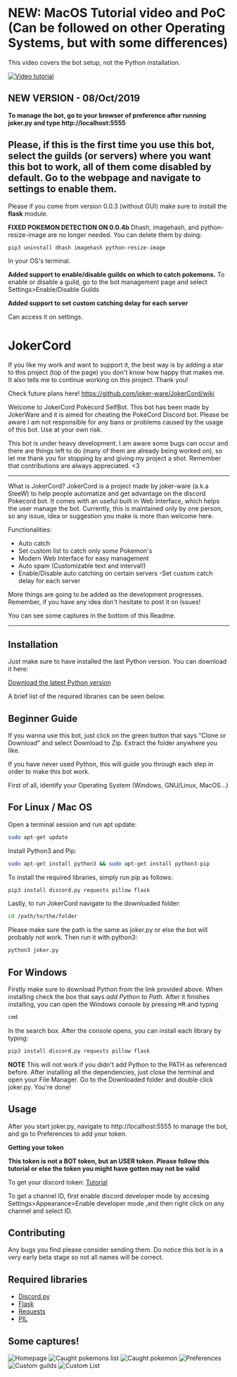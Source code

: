 # NEW: MacOS Tutorial video and PoC (Can be followed on other Operating Systems, but with some differences)

This video covers the bot setup, not the Python installation.

[![Video tutorial](https://www.google.com/url?sa=i&rct=j&q=&esrc=s&source=images&cd=&cad=rja&uact=8&ved=2ahUKEwjp4OGdw5zlAhVVD2MBHY94Bf4QjRx6BAgBEAQ&url=http%3A%2F%2Fwww.brandemia.org%2Fyoutube-ha-cambiado-su-logo-y-estas-son-las-razones&psig=AOvVaw2cWLe_zhP18DKdx6xQYyoa&ust=1571169116509362)](https://youtu.be/4Lqbk2k2fwk)

## NEW VERSION - 08/Oct/2019

**To manage the bot, go to your browser of preference after running joker.py and type http://localhost:5555**

## Please, if this is the first time you use this bot, select the guilds (or servers) where you want this bot to work, all of them come disabled by default. Go to the webpage and navigate to settings to enable them.


Please if you come from version 0.0.3 (without GUI) make sure to install the **flask** module.


**FIXED POKEMON DETECTION ON 0.0.4b**
Dhash, imagehash, and python-resize-image are no longer needed. You can delete them by doing:
```bash
pip3 uninstall dhash imagehash python-resize-image
```
In your OS's terminal.

**Added support to enable/disable guilds on which to catch pokemons.**
To enable or disable a guild, go to the bot management page and select Settings>Enable/Disable Guilds

**Added support to set custom catching delay for each server**

Can access it on settings.

# JokerCord
If you like my work and want to support it, the best way is by adding a star to this project (top of the page) you don't know how happy that makes me. It also tells me to continue working on this project. Thank you!

Check future plans here! https://github.com/joker-ware/JokerCord/wiki

Welcome to JokerCord Pokécord SelfBot. This bot has been made by JokerWare and it is aimed for cheating the PokéCord Discord bot. Please be aware I am not responsible for any bans or problems caused by the usage of this bot. Use at your own risk.


This bot is under heavy development. I am aware some bugs can occur and there are things left to do (many of them are already being worked on), so let me thank you for stopping by and giving my project a shot. Remember that contributions are always appreciated. <3

---------------------------
What is JokerCord? JokerCord is a project made by joker-ware (a.k.a SteeW) to help people automatize and get advantage on the discord Pokecord bot. It comes with an useful built in Web Interface, which helps the user manage the bot. Currently, this is maintained only by one person, so any issue, idea or suggestion you make is more than welcome here. 

Functionalities:
- Auto catch
- Set custom list to catch only some Pokemon's
- Modern Web Interface for easy management
- Auto spam (Customizable text and interval!)
- Enable/Disable auto catching on certain servers
-Set custom catch delay for each server

More things are going to be added as the development progresses. Remember, if you have any idea don't hesitate to post it on Issues!

You can see some captures in the bottom of this Readme.

---------------------


## Installation

Just make sure to have installed the last Python version. You can download it here: 

[Download the latest Python version](https://www.python.org/downloads/)

A brief list of the required libraries can be seen below.


## Beginner Guide
If you wanna use this bot, just click on the green button that says "Clone or Download" and select Download to Zip. Extract the folder anywhere you like.


If you have never used Python, this will guide you through each step in order to make this bot work.

First of all, identify your Operating System (Windows, GNU/Linux, MacOS...)

## For Linux / Mac OS
Open a terminal session and run apt update:
```bash
sudo apt-get update
```
Install Python3 and Pip:
```bash
sudo apt-get install python3 && sudo apt-get install python3-pip
```
To install the required libraries, simply run pip as follows:
```bash
pip3 install discord.py requests pillow flask
```
Lastly, to run JokerCord navigate to the downloaded folder:
```bash
cd /path/to/the/folder
```
Please make sure the path is the same as joker.py or else the bot will probably not work.
Then run it with python3:
```bash
python3 joker.py
```
## For Windows
Firstly make sure to download Python from the link provided above. When installing check the box that says *add Python to Path*.
After it finishes installing, you can open the Windows console by pressing <kbd>⌘R</kbd> and typing
```bash
cmd
```
In the search box. After the console opens, you can install each library by typing:
```bash
pip3 install discord.py requests pillow flask
```
**NOTE**
This will not work if you didn't add Python to the PATH as referenced before.
After installing all the dependencies, just close the terminal and open your File Manager. Go to the Downloaded folder and double click joker.py. You're done!

## Usage

After you start joker.py, navigate to http://localhost:5555 to manage the bot, and go to Preferences to add your token. 

**Getting your token**

**This token is not a BOT token, but an USER token. Please follow this tutorial or else the token you might have gotten may not be valid**

To get your discord token: [Tutorial](https://discordhelp.net/discord-token)

To get a channel ID, first enable discord developer mode by accesing Settings>Appearance>Enable developer mode ,and then right click on any channel and select ID.

## Contributing
Any bugs you find please consider sending them. Do notice this bot is in a very early beta stage so not all names will be correct.


## Required libraries
- [Discord.py](https://pypi.org/project/discord.py/)
- [Flask](https://pypi.org/project/Flask/)
- [Requests](https://pypi.org/project/requests/)
- [PIL](https://pypi.org/project/Pillow/)

## Some captures!
![Homepage](https://cdn1.imggmi.com/uploads/2019/10/8/fcef494ae5630ecdb4030fd909583cbc-full.png)
![Caught pokemons list](https://cdn1.imggmi.com/uploads/2019/10/8/3d0d55b3715c804ca6b8936d1fd8fc5e-full.png)
![Caught pokemon](https://cdn1.imggmi.com/uploads/2019/10/8/fe7647e7e60dff40317d735cdf3366da-full.png)
![Preferences](https://cdn1.imggmi.com/uploads/2019/10/8/6358168da65f3d0427d483a7efeb3702-full.png)
![Custom guilds](https://cdn1.imggmi.com/uploads/2019/10/12/60984f6df03f49ef2f385fa0e2b931c8-full.png)
![Custom List](https://cdn1.imggmi.com/uploads/2019/10/8/47621012cf4b164f3a6cc3a5cfd97034-full.png)

